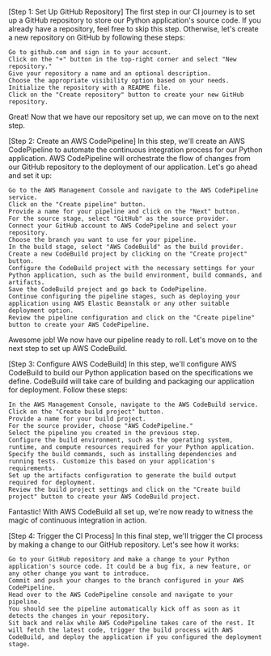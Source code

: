 [Step 1: Set Up GitHub Repository]
The first step in our CI journey is to set up a GitHub repository to store our Python application's source code. If you already have a repository, feel free to skip this step. Otherwise, let's create a new repository on GitHub by following these steps:

    Go to github.com and sign in to your account.
    Click on the "+" button in the top-right corner and select "New repository."
    Give your repository a name and an optional description.
    Choose the appropriate visibility option based on your needs.
    Initialize the repository with a README file.
    Click on the "Create repository" button to create your new GitHub repository.

Great! Now that we have our repository set up, we can move on to the next step.

[Step 2: Create an AWS CodePipeline]
In this step, we'll create an AWS CodePipeline to automate the continuous integration process for our Python application. AWS CodePipeline will orchestrate the flow of changes from our GitHub repository to the deployment of our application. Let's go ahead and set it up:

    Go to the AWS Management Console and navigate to the AWS CodePipeline service.
    Click on the "Create pipeline" button.
    Provide a name for your pipeline and click on the "Next" button.
    For the source stage, select "GitHub" as the source provider.
    Connect your GitHub account to AWS CodePipeline and select your repository.
    Choose the branch you want to use for your pipeline.
    In the build stage, select "AWS CodeBuild" as the build provider.
    Create a new CodeBuild project by clicking on the "Create project" button.
    Configure the CodeBuild project with the necessary settings for your Python application, such as the build environment, build commands, and artifacts.
    Save the CodeBuild project and go back to CodePipeline.
    Continue configuring the pipeline stages, such as deploying your application using AWS Elastic Beanstalk or any other suitable deployment option.
    Review the pipeline configuration and click on the "Create pipeline" button to create your AWS CodePipeline.

Awesome job! We now have our pipeline ready to roll. Let's move on to the next step to set up AWS CodeBuild.

[Step 3: Configure AWS CodeBuild]
In this step, we'll configure AWS CodeBuild to build our Python application based on the specifications we define. CodeBuild will take care of building and packaging our application for deployment. Follow these steps:

    In the AWS Management Console, navigate to the AWS CodeBuild service.
    Click on the "Create build project" button.
    Provide a name for your build project.
    For the source provider, choose "AWS CodePipeline."
    Select the pipeline you created in the previous step.
    Configure the build environment, such as the operating system, runtime, and compute resources required for your Python application.
    Specify the build commands, such as installing dependencies and running tests. Customize this based on your application's requirements.
    Set up the artifacts configuration to generate the build output required for deployment.
    Review the build project settings and click on the "Create build project" button to create your AWS CodeBuild project.

Fantastic! With AWS CodeBuild all set up, we're now ready to witness the magic of continuous integration in action.

[Step 4: Trigger the CI Process]
In this final step, we'll trigger the CI process by making a change to our GitHub repository. Let's see how it works:

    Go to your GitHub repository and make a change to your Python application's source code. It could be a bug fix, a new feature, or any other change you want to introduce.
    Commit and push your changes to the branch configured in your AWS CodePipeline.
    Head over to the AWS CodePipeline console and navigate to your pipeline.
    You should see the pipeline automatically kick off as soon as it detects the changes in your repository.
    Sit back and relax while AWS CodePipeline takes care of the rest. It will fetch the latest code, trigger the build process with AWS CodeBuild, and deploy the application if you configured the deployment stage.